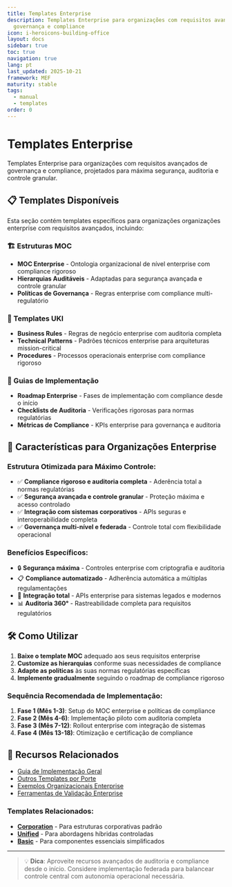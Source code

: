 ```yaml
---
title: Templates Enterprise
description: Templates Enterprise para organizações com requisitos avançados de
  governança e compliance
icon: i-heroicons-building-office
layout: docs
sidebar: true
toc: true
navigation: true
lang: pt
last_updated: 2025-10-21
framework: MEF
maturity: stable
tags:
  - manual
  - templates
order: 0
---
```

# Templates Enterprise

Templates Enterprise para organizações com requisitos avançados de governança e compliance, projetados para máxima segurança, auditoria e controle granular.

## 📋 Templates Disponíveis

Esta seção contém templates específicos para organizações organizações enterprise com requisitos avançados, incluindo:

### 🏗️ Estruturas MOC
- **MOC Enterprise** - Ontologia organizacional de nível enterprise com compliance rigoroso
- **Hierarquias Auditáveis** - Adaptadas para segurança avançada e controle granular
- **Políticas de Governança** - Regras enterprise com compliance multi-regulatório

### 📝 Templates UKI
- **Business Rules** - Regras de negócio enterprise com auditoria completa
- **Technical Patterns** - Padrões técnicos enterprise para arquiteturas mission-critical  
- **Procedures** - Processos operacionais enterprise com compliance rigoroso

### 🚀 Guias de Implementação
- **Roadmap Enterprise** - Fases de implementação com compliance desde o início
- **Checklists de Auditoria** - Verificações rigorosas para normas regulatórias
- **Métricas de Compliance** - KPIs enterprise para governança e auditoria

## 🎯 Características para Organizações Enterprise

### Estrutura Otimizada para Máximo Controle:
- ✅ **Compliance rigoroso e auditoria completa** - Aderência total a normas regulatórias
- ✅ **Segurança avançada e controle granular** - Proteção máxima e acesso controlado
- ✅ **Integração com sistemas corporativos** - APIs seguras e interoperabilidade completa
- ✅ **Governança multi-nível e federada** - Controle total com flexibilidade operacional

### Benefícios Específicos:
- 🔒 **Segurança máxima** - Controles enterprise com criptografia e auditoria
- 📋 **Compliance automatizado** - Adherência automática a múltiplas regulamentações
- 🔗 **Integração total** - APIs enterprise para sistemas legados e modernos
- 📊 **Auditoria 360°** - Rastreabilidade completa para requisitos regulatórios

## 🛠️ Como Utilizar

1. **Baixe o template MOC** adequado aos seus requisitos enterprise
2. **Customize as hierarquias** conforme suas necessidades de compliance
3. **Adapte as políticas** às suas normas regulatórias específicas
4. **Implemente gradualmente** seguindo o roadmap de compliance rigoroso

### Sequência Recomendada de Implementação:
1. **Fase 1 (Mês 1-3)**: Setup do MOC enterprise e políticas de compliance
2. **Fase 2 (Mês 4-6)**: Implementação piloto com auditoria completa
3. **Fase 3 (Mês 7-12)**: Rollout enterprise com integração de sistemas
4. **Fase 4 (Mês 13-18)**: Otimização e certificação de compliance

## 📖 Recursos Relacionados

- [Guia de Implementação Geral](../../index.md)
- [Outros Templates por Porte](../index.md)
- [Exemplos Organizacionais Enterprise](../../../examples)
- [Ferramentas de Validação Enterprise](../../tools)

### Templates Relacionados:
- **[Corporation](../corporation)** - Para estruturas corporativas padrão
- **[Unified](../unified)** - Para abordagens híbridas controladas
- **[Basic](../basic)** - Para componentes essenciais simplificados

---

> 💡 **Dica**: Aproveite recursos avançados de auditoria e compliance desde o início. Considere implementação federada para balancear controle central com autonomia operacional necessária.